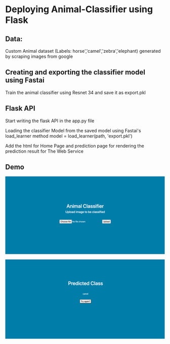 # Deploying Animal-Classifier using Flask

## Data:
Custom Animal dataset (Labels: horse','camel','zebra','elephant) generated by scraping images from google

## Creating and exporting the classifier model using Fastai
Train the animal classifier using Resnet 34 and save it as export.pkl

## Flask API 
Start writing the flask API in the app.py file

Loading the classifier Model from the saved model using Fastai's load_learner method
model = load_learner(path, 'export.pkl')

Add the html for Home Page  and prediction page for rendering the prediction result for The Web Service

## Demo

![alt text](https://github.com/SoniaRode21/Animal-Classifier-Web-App/blob/master/images/mainpage.png)


![alt text](https://github.com/SoniaRode21/Animal-Classifier-Web-App/blob/master/images/output.png)
